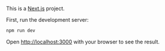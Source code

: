 This is a [Next.js](https://nextjs.org) project.



First, run the development server:

```bash
npm run dev


```

Open [http://localhost:3000](http://localhost:3000) with your browser to see the result.




